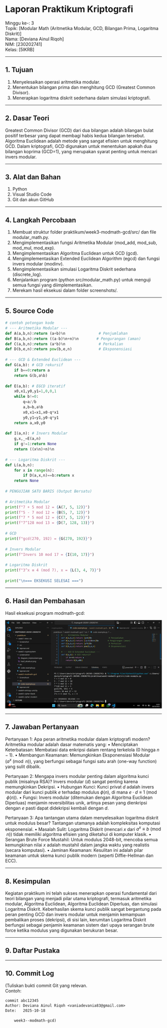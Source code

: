# Laporan Praktikum Kriptografi
Minggu ke-: 3  
Topik: [Modular Math (Aritmetika Modular, GCD, Bilangan Prima, Logaritma Diskrit)]  
Nama: [Deviana Ainul Riqoh]  
NIM: [230202741]  
Kelas: [5IKRB]  

---

## 1. Tujuan
1. Menyelesaikan operasi aritmetika modular.
2. Menentukan bilangan prima dan menghitung GCD (Greatest Common Divisor).
3. Menerapkan logaritma diskrit sederhana dalam simulasi kriptografi.
---

## 2. Dasar Teori
Greatest Common Divisor (GCD) dari dua bilangan adalah bilangan bulat positif terbesar yang dapat membagi habis kedua bilangan tersebut. Algoritma Euclidean adalah metode yang sangat efisien untuk menghitung GCD. Dalam kriptografi, GCD digunakan untuk menentukan apakah dua bilangan koprima (GCD=1), yang merupakan syarat penting untuk mencari invers modular.

---

## 3. Alat dan Bahan
1. Python
2. Visual Studio Code
3. Git dan akun GitHub
---

## 4. Langkah Percobaan
1. Membuat struktur folder praktikum/week3-modmath-gcd/src/ dan file modular_math.py.
2. Mengimplementasikan fungsi Aritmetika Modular (mod_add, mod_sub, mod_mul, mod_exp).
3. Mengimplementasikan Algoritma Euclidean untuk GCD (gcd).
4. Mengimplementasikan Extended Euclidean Algorithm (egcd) dan fungsi invers modular (modinv).
5. Mengimplementasikan simulasi Logaritma Diskrit sederhana (discrete_log).
6. Menjalankan program (python src/modular_math.py) untuk menguji semua fungsi yang diimplementasikan.
7. Merekam hasil eksekusi dalam folder screenshots/.

---

## 5. Source Code


```python
# contoh potongan kode
# --- Aritmetika Modular ---
def A(a,b,n):return (a+b)%n               # Penjumlahan
def B(a,b,n):return ((a-b)%n+n)%n        # Pengurangan (aman)
def C(a,b,n):return (a*b)%n               # Perkalian
def D(b,e,n):return pow(b,e,n)            # Eksponensiasi

# --- GCD & Extended Euclidean ---
def G(a,b): # GCD rekursif
    if b==0:return a
    return G(b,a%b)

def E(a,b): # EGCD iteratif
    x0,x1,y0,y1=1,0,0,1
    while b!=0:
        q=a//b
        a,b=b,a%b
        x0,x1=x1,x0-q*x1
        y0,y1=y1,y0-q*y1
    return a,x0,y0

def I(a,n): # Invers Modular
    g,x,_=E(a,n)
    if g!=1:return None
    return ((x%n)+n)%n

# --- Logaritma Diskrit ---
def L(a,b,n):
    for x in range(n):
        if D(a,x,n)==b:return x
    return None

# PENGUJIAN SATU BARIS (Output Bersatu)

# Aritmetika Modular
print(f"7 + 5 mod 12 = {A(7, 5, 12)}")
print(f"5 - 7 mod 12 = {B(5, 7, 12)}")
print(f"7 * 5 mod 12 = {C(7, 5, 12)}")
print(f"7^128 mod 13 = {D(7, 128, 13)}")

# GCD
print(f"gcd(270, 192) = {G(270, 192)}")

# Invers Modular
print(f"Invers 10 mod 17 = {I(10, 17)}")

# Logaritma Diskrit
print(f"3^x ≡ 4 (mod 7), x = {L(3, 4, 7)}")

print("\n=== EKSEKUSI SELESAI ===")

```

---

## 6. Hasil dan Pembahasan


Hasil eksekusi program modmath-gcd:

![Hasil Eksekusi](/praktikum/week3-modmath-gcd/Screnshoot/hasil_eksekusi.png)

---

## 7. Jawaban Pertanyaan
Pertanyaan 1: Apa peran aritmetika modular dalam kriptografi modern?
Aritmetika modular adalah dasar matematis yang:
•	Menciptakan Keterbatasan: Membatasi data enkripsi dalam rentang terkelola ($0$ hingga $n-1$).
•	Membangun Keamanan: Memungkinkan Eksponensiasi Modular ($a^x \pmod n$), yang berfungsi sebagai fungsi satu arah (one-way function) yang sulit dibalik.

Pertanyaan 2: Mengapa invers modular penting dalam algoritma kunci publik (misalnya RSA)?
Invers modular ($d$) sangat penting karena memungkinkan Dekripsi.
•	Hubungan Kunci: Kunci privat $d$ adalah invers modular dari kunci publik $e$ terhadap modulus $\phi(n)$, di mana $e \cdot d \equiv 1 \pmod{\phi(n)}$.
•	Fungsi: Invers modular (ditemukan dengan Algoritma Euclidean Diperluas) menjamin reversibilitas unik, artinya pesan yang dienkripsi dengan $e$ pasti dapat didekripsi kembali dengan $d$.

Pertanyaan 3: Apa tantangan utama dalam menyelesaikan logaritma diskrit untuk modulus besar?
Tantangan utamanya adalah kompleksitas komputasi eksponensial.
•	Masalah Sulit: Logaritma Diskrit (mencari $x$ dari $a^x \equiv b \pmod n$) tidak memiliki algoritma efisien yang diketahui di komputer klasik.
•	Serangan Brute Force Mustahil: Untuk modulus 2048-bit, mencoba semua kemungkinan nilai $x$ adalah mustahil dalam jangka waktu yang realistis (secara komputasi).
•	Jaminan Keamanan: Kesulitan ini adalah pilar keamanan untuk skema kunci publik modern (seperti Diffie-Hellman dan ECC).


---

## 8. Kesimpulan
Kegiatan praktikum ini telah sukses menerapkan operasi fundamental dari teori bilangan yang menjadi pilar utama kriptografi, termasuk aritmetika modular, Algoritma Euclidean, Algoritma Euclidean Diperluas, dan simulasi Logaritma Diskrit. Keberhasilan skema kunci publik sangat bergantung pada peran penting GCD dan invers modular untuk menjamin kemampuan pembalikan proses (dekripsi), di sisi lain, kerumitan Logaritma Diskrit berfungsi sebagai penjamin keamanan sistem dari upaya serangan brute force ketika modulus yang digunakan berukuran besar.

---

## 9. Daftar Pustaka


---

## 10. Commit Log
(Tuliskan bukti commit Git yang relevan.  
Contoh:
```
commit abc12345
Author: Deviana Ainul Riqoh <vaniadevania83@gmail.com>
Date:   2025-10-18

    week3--modmath-gcd)
```
